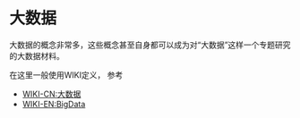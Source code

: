 # 大数据
大数据的概念非常多，这些概念甚至自身都可以成为对“大数据”这样一个专题研究的大数据材料。

在这里一般使用WIKI定义，
参考
  - [WIKI-CN:大数据](https://zh.wikipedia.org/zh-cn/%E5%A4%A7%E6%95%B8%E6%93%9A) 
  - [WIKI-EN:BigData](https://en.wikipedia.org/wiki/Big_data)

